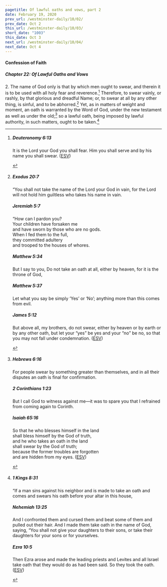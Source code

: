 ```yaml
---
pagetitle: Of lawful oaths and vows, part 2
date: February 19, 2020
prev_url: /westminster-daily/10/02/
prev_date: Oct 2
this_url: /westminster-daily/10/03/
short_date: "1003"
this_date: Oct 3
next_url: /westminster-daily/10/04/
next_date: Oct 4
---
```


#### Confession of Faith

##### Chapter 22: Of Lawful Oaths and Vows

2\. The name of God only is that by which men ought to swear, and therein it is to be used with all holy fear and reverence.[^fnref:wcf1] Therefore, to swear vainly, or rashly, by that glorious and dreadful Name; or, to swear at all by any other thing, is sinful, and to be abhorred.[^fnref:wcf2] Yet, as in matters of weight and moment, an oath is warranted by the Word of God, under the new testament as well as under the old;[^fnref:wcf3] so a lawful oath, being imposed by lawful authority, in such matters, ought to be taken.[^fnref:wcf4]

[^fnref:wcf1]: <div class="esv"><h5>Deuteronomy 6:13</h5> <div class="esv-text"><p id="p05006013.01-1">It is the <span class="small-caps">Lord</span> your God you shall fear. Him you shall serve and by his name you shall swear.  (<a href="http://www.esv.org" class="copyright">ESV</a>)</p> </div> </div>

[^fnref:wcf2]: <div class="esv"><h5>Exodus 20:7</h5> <div class="esv-text"><p id="p02020007.01-1">&#8220;You shall not take the name of the <span class="small-caps">Lord</span> your God in vain, for the <span class="small-caps">Lord</span> will not hold him guiltless who takes his name in vain.</p> </div><h5>Jeremiah 5:7</h5> <div class="esv-text"><div class="block-indent"> <p class="line-group" id="p24005007.01-2">&#8220;How can I pardon you?<br /> <span class="indent"></span>Your children have forsaken me<br /> <span class="indent"></span>and have sworn by those who are no gods.<br /> When I fed them to the full,<br /> <span class="indent"></span>they committed adultery<br /> <span class="indent"></span>and trooped to the houses of whores.</p> </div> </div><h5>Matthew 5:34</h5> <div class="esv-text"><p id="p40005034.01-3"><span class="woc">But I say to you, Do not take an oath at all, either by heaven, for it is the throne of God,</span></p> </div><h5>Matthew 5:37</h5> <div class="esv-text"><p id="p40005037.01-4"><span class="woc">Let what you say be simply &#8216;Yes&#8217; or &#8216;No&#8217;; anything more than this comes from evil.</span></p> </div><h5>James 5:12</h5> <div class="esv-text"><p id="p59005012.01-5">But above all, my brothers, do not swear, either by heaven or by earth or by any other oath, but let your &#8220;yes&#8221; be yes and your &#8220;no&#8221; be no, so that you may not fall under condemnation.  (<a href="http://www.esv.org" class="copyright">ESV</a>)</p> </div> </div>

[^fnref:wcf3]: <div class="esv"><h5>Hebrews 6:16</h5> <div class="esv-text"><p id="p58006016.01-1">For people swear by something greater than themselves, and in all their disputes an oath is final for confirmation.</p> </div><h5>2 Corinthians 1:23</h5> <div class="esv-text"><p id="p47001023.01-2">But I call God to witness against me&#8212;it was to spare you that I refrained from coming again to Corinth.</p> </div><h5>Isaiah 65:16</h5> <div class="esv-text"><div class="block-indent"> <p class="line-group" id="p23065016.01-3">So that he who blesses himself in the land<br /> <span class="indent"></span>shall bless himself by the God of truth,<br /> and he who takes an oath in the land<br /> <span class="indent"></span>shall swear by the God of truth;<br /> because the former troubles are forgotten<br /> <span class="indent"></span>and are hidden from my eyes.  (<a href="http://www.esv.org" class="copyright">ESV</a>)</p> </div> </div> </div>

[^fnref:wcf4]: <div class="esv"><h5>1 Kings 8:31</h5> <div class="esv-text"><p id="p11008031.01-1">&#8220;If a man sins against his neighbor and is made to take an oath and comes and swears his oath before your altar in this house,</p> </div><h5>Nehemiah 13:25</h5> <div class="esv-text"><p id="p16013025.01-2">And I confronted them and cursed them and beat some of them and pulled out their hair. And I made them take oath in the name of God, saying, &#8220;You shall not give your daughters to their sons, or take their daughters for your sons or for yourselves.</p> </div><h5>Ezra 10:5</h5> <div class="esv-text"><p id="p15010005.01-3">Then Ezra arose and made the leading priests and Levites and all Israel take oath that they would do as had been said. So they took the oath.  (<a href="http://www.esv.org" class="copyright">ESV</a>)</p> </div> </div>

